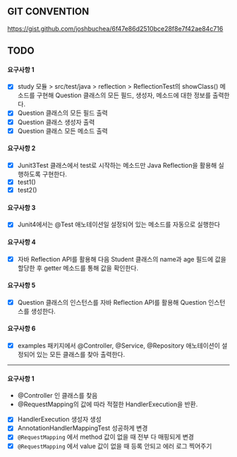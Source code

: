 ## GIT CONVENTION
https://gist.github.com/joshbuchea/6f47e86d2510bce28f8e7f42ae84c716

## TODO
#### 요구사항 1
- [x] study 모듈 > src/test/java > reflection > ReflectionTest의 showClass() 메소드를 구현해 Question 클래스의 모든 필드, 생성자, 메소드에 대한 정보를 출력한다.
- [x] Question 클래스의 모든 필드 출력
- [x] Question 클래스 생성자 출력
- [x] Question 클래스 모든 메소드 출력

#### 요구사항 2
- [x] Junit3Test 클래스에서 test로 시작하는 메소드만 Java Reflection을 활용해 실행하도록 구현한다.
- [x] test1()
- [x] test2()

#### 요구사항 3
- [x] Junit4에서는 @Test 애노테이션일 설정되어 있는 메소드를 자동으로 실행한다

#### 요구사항 4
- [x] 자바 Reflection API를 활용해 다음 Student 클래스의 name과 age 필드에 값을 할당한 후 getter 메소드를 통해 값을 확인한다.

#### 요구사항 5
- [x] Question 클래스의 인스턴스를 자바 Reflection API를 활용해 Question 인스턴스를 생성한다.

#### 요구사항 6
- [x] examples 패키지에서 @Controller, @Service, @Repository 애노테이션이 설정되어 있는 모든 클래스를 찾아 출력한다.

----
#### 요구사항 1
- @Controller 인 클래스를 찾음
- @RequestMapping의 값에 따라 적절한 HandlerExecution을 반환.
- [x] HandlerExecution 생성자 생성
- [x] AnnotationHandlerMappingTest 성공하게 변경
- [x] ```@RequestMapping``` 에서 method 값이 없을 때 전부 다 매핑되게 변경
- [x] ```@RequestMapping``` 에서 value 값이 없을 때 등록 안되고 에러 로그 찍어주기
